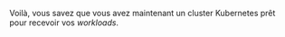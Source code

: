 Voilà, vous savez que vous avez maintenant un cluster Kubernetes prêt pour recevoir vos *workloads*.